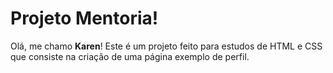 # Projeto Mentoria!

Olá, me chamo **Karen**! Este é um projeto feito para estudos de HTML e CSS que consiste na criação de uma página exemplo de perfil.
